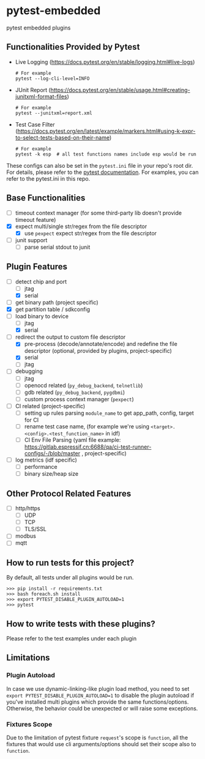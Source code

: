 # pytest-embedded

pytest embedded plugins

## Functionalities Provided by Pytest

- Live Logging (https://docs.pytest.org/en/stable/logging.html#live-logs)

  ```shell
  # For example
  pytest --log-cli-level=INFO
  ```

- JUnit Report (https://docs.pytest.org/en/stable/usage.html#creating-junitxml-format-files)

  ```shell
  # For example
  pytest --junitxml=report.xml
  ```

- Test Case
  Filter (https://docs.pytest.org/en/latest/example/markers.html#using-k-expr-to-select-tests-based-on-their-name)

  ```shell
  # For example
  pytest -k esp  # all test functions names include esp would be run
  ```

These configs can also be set in the `pytest.ini` file in your repo's root dir. For details, please refer to
the [pytest documentation](https://docs.pytest.org/en/6.2.x/customize.html). For examples, you can refer to the
pytest.ini in this repo.

## Base Functionalities

- [ ] timeout context manager (for some third-party lib doesn't provide timeout feature)
- [x] expect multi/single str/regex from the file descriptor
  - [x] use `pexpect` expect str/regex from the file descriptor
- [ ] junit support
  - [ ] parse serial stdout to junit

## Plugin Features

- [ ] detect chip and port
  - [ ] jtag
  - [x] serial
- [ ] get binary path (project specific)
- [x] get partition table / sdkconfig
- [ ] load binary to device
  - [ ] jtag
  - [x] serial
- [ ] redirect the output to custom file descriptor
  - [x] pre-process (decode/annotate/encode) and redefine the file descriptor (optional, provided by plugins,
    project-specific)
  - [x] serial
  - [ ] jtag
- [ ] debugging
  - [ ] jtag
  - [ ] openocd related (`py_debug_backend`, `telnetlib`)
  - [ ] gdb related (`py_debug_backend`, `pygdbmi`)
  - [ ] custom process context manager (`pexpect`)
- [ ] CI related (project-specific)
  - [ ] setting up rules parsing `module_name` to get app_path, config, target for CI
  - [ ] rename test case name, (for example we're using `<target>.<config>.<test_function_name>` in idf)
  - [ ] CI Env File Parsing (yaml file example: https://gitlab.espressif.cn:6688/qa/ci-test-runner-configs/-/blob/master
    , project-specific)
- [ ] log metrics (idf specific)
  - [ ] performance
  - [ ] binary size/heap size

## Other Protocol Related Features

- [ ] http/https
  - [ ] UDP
  - [ ] TCP
  - [ ] TLS/SSL
- [ ] modbus
- [ ] mqtt

## How to run tests for this project?

By default, all tests under all plugins would be run.

```shell
>>> pip install -r requirements.txt
>>> bash foreach.sh install
>>> export PYTEST_DISABLE_PLUGIN_AUTOLOAD=1
>>> pytest
```

## How to write tests with these plugins?

Please refer to the test examples under each plugin

## Limitations

### Plugin Autoload

In case we use dynamic-linking-like plugin load method, you need to set `export PYTEST_DISABLE_PLUGIN_AUTOLOAD=1` to
disable the plugin autoload if you've installed multi plugins which provide the same functions/options. Otherwise, the
behavior could be unexpected or will raise some exceptions.

### Fixtures Scope

Due to the limitation of pytest fixture `request`'s scope is `function`, all the fixtures that would use cli
arguments/options should set their scope also to `function`.
